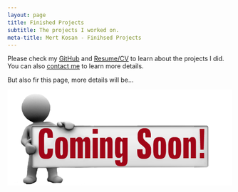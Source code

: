 ```yaml
---
layout: page
title: Finished Projects
subtitle: The projects I worked on.
meta-title: Mert Kosan - Finihsed Projects
---
```


Please check my [GitHub](https://www.github.com/mertkosan) and [Resume/CV](https://www.mertkosan.com/docs/Mert-Kosan_Resume.pdf) to learn about the projects I did. You can also [contact me](https://www.mertkosan.com/aboutme/) to learn more details.

But also fir this page, more details will be...

![](/img/Coming-Soon.png)
